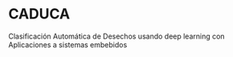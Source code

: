 # CADUCA
Clasificación Automática de Desechos usando deep learning con Aplicaciones a sistemas embebidos
